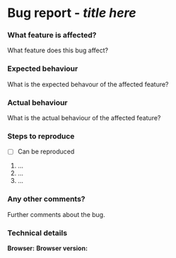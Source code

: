 # Bug report - *title here*

### What feature is affected?
What feature does this bug affect?

### Expected behaviour
What is the expected behavour of the affected feature?

### Actual behaviour
What is the actual behaviour of the affected feature?

### Steps to reproduce
- [ ] Can be reproduced
1. ...
2. ...
3. ...

### Any other comments?
Further comments about the bug.

### Technical details
**Browser:**
**Browser version:**
